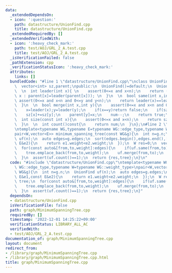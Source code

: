 ```yaml
---
data:
  _extendedDependsOn:
  - icon: ':question:'
    path: datastructure/UnionFind.cpp
    title: datastructure/UnionFind.cpp
  _extendedRequiredBy: []
  _extendedVerifiedWith:
  - icon: ':heavy_check_mark:'
    path: test/AOJ/GRL_2_A.test.cpp
    title: test/AOJ/GRL_2_A.test.cpp
  _isVerificationFailed: false
  _pathExtension: cpp
  _verificationStatusIcon: ':heavy_check_mark:'
  attributes:
    links: []
  bundledCode: "#line 1 \"datastructure/UnionFind.cpp\"\nclass UnionFind{\n  int n,num;\n\
    \  vector<int> sz,parent;\npublic:\n  UnionFind()=default;\n  UnionFind(int n):n(n),num(n),sz(n,1),parent(n,0){iota(parent.begin(),parent.end(),0);}\n\
    \  \n  int leader(int x){ \n    assert(0<=x and x<n);\n    return (x==parent[x]?\
    \ x : parent[x]=leader(parent[x])); \n  }\n  \n  bool same(int x,int y){\n   \
    \ assert(0<=x and x<n and 0<=y and y<n);\n    return leader(x)==leader(y); \n\
    \  }\n  \n  bool merge(int x,int y){\n    assert(0<=x and x<n and 0<=y and y<n);\n\
    \    x=leader(x);y=leader(y);\n    if(x==y)return false;\n    if(sz[x]<sz[y])swap(x,y);\n\
    \    sz[x]+=sz[y];\n    parent[y]=x;\n    num--;\n    return true;\n  }\n  \n\
    \  int size(const int x){\n    assert(0<=x and x<n);\n    return sz[leader(x)];\n\
    \  }\n  \n  int count()const{\n    return num;\n  }\n};\n#line 2 \"graph/MinimumSpanningTree.cpp\"\
    \ntemplate<typename WG,typename E=typename WG::edge_type,typename W=typename WG::weight_type>\n\
    pair<W,vector<E>> minimum_spanning_tree(const WG&g){\n  int n=g.n;\n  UnionFind\
    \ uf(n);\n  auto edges=g.edges;\n  sort(edges.begin(),edges.end(),[](const E&e1,const\
    \ E&e2){\n    return e1.weight<e2.weight;\n  });\n  W res=0;\n  vector<E> tree;\n\
    \  for(const auto&[from,to,weight]:edges){\n    if(uf.same(from,to))continue;\n\
    \    tree.emplace_back(from,to,weight);\n    uf.merge(from,to);\n    res+=weight;\n\
    \  }\n  assert(uf.count()==1);\n  return {res,tree};\n}\n"
  code: "#include \"datastructure/UnionFind.cpp\"\ntemplate<typename WG,typename E=typename\
    \ WG::edge_type,typename W=typename WG::weight_type>\npair<W,vector<E>> minimum_spanning_tree(const\
    \ WG&g){\n  int n=g.n;\n  UnionFind uf(n);\n  auto edges=g.edges;\n  sort(edges.begin(),edges.end(),[](const\
    \ E&e1,const E&e2){\n    return e1.weight<e2.weight;\n  });\n  W res=0;\n  vector<E>\
    \ tree;\n  for(const auto&[from,to,weight]:edges){\n    if(uf.same(from,to))continue;\n\
    \    tree.emplace_back(from,to,weight);\n    uf.merge(from,to);\n    res+=weight;\n\
    \  }\n  assert(uf.count()==1);\n  return {res,tree};\n}"
  dependsOn:
  - datastructure/UnionFind.cpp
  isVerificationFile: false
  path: graph/MinimumSpanningTree.cpp
  requiredBy: []
  timestamp: '2022-12-01 14:25:22+09:00'
  verificationStatus: LIBRARY_ALL_AC
  verifiedWith:
  - test/AOJ/GRL_2_A.test.cpp
documentation_of: graph/MinimumSpanningTree.cpp
layout: document
redirect_from:
- /library/graph/MinimumSpanningTree.cpp
- /library/graph/MinimumSpanningTree.cpp.html
title: graph/MinimumSpanningTree.cpp
---
```

